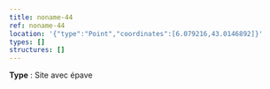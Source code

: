 ```yaml
---
title: noname-44
ref: noname-44
location: '{"type":"Point","coordinates":[6.079216,43.0146892]}'
types: []
structures: []
---
```


**Type** : Site avec épave  

